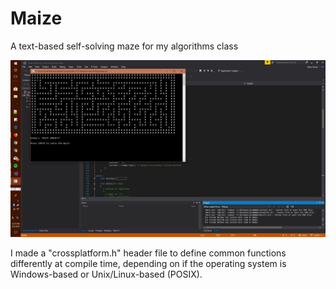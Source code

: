 [title image]: title.jpg "title screen"

# Maize

A text-based self-solving maze for my algorithms class

![maze][title image]

I made a "crossplatform.h" header file to define common functions 
differently at compile time, depending on if the operating system 
is Windows-based or Unix/Linux-based (POSIX).
